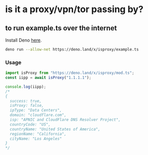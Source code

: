 # is it a proxy/vpn/tor passing by?
## to run example.ts over the internet
Install Deno [here](https://deno.land/#installation).
```bash
deno run --allow-net https://deno.land/x/isproxy/example.ts
```
### Usage
```js
import isProxy from "https://deno.land/x/isproxy/mod.ts";
const iipp = await isProxy("1.1.1.1");

console.log(iipp);
/*
{
  success: true,
  isProxy: false,
  ipType: "Data Centers",
  domain: "cloudflare.com",
  isp: "APNIC and CloudFlare DNS Resolver Project",
  countryCode: "US",
  countryName: "United States of America",
  regionName: "California",
  cityName: "Los Angeles"
}
*/
```